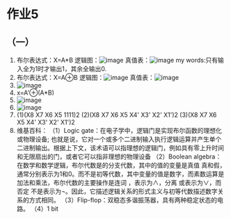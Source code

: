 # 作业5
## （一）
1. 布尔表达式：X=A*B 逻辑图：![image](https://upload.wikimedia.org/wikipedia/commons/thumb/6/64/AND_ANSI.svg/100px-AND_ANSI.svg.png) 真值表：![image](http://file.elecfans.com/web1/M00/45/8A/o4YBAFpwILuAT8KwAAAXKJPph4c939.jpg) my words:只有输入全为1时才输出1，其余全输出0.
2. 布尔表达式：X=A⊕B    逻辑图：![image](https://upload.wikimedia.org/wikipedia/commons/thumb/0/01/XOR_ANSI.svg/100px-XOR_ANSI.svg.png)  真值表：![image](https://gss0.bdstatic.com/94o3dSag_xI4khGkpoWK1HF6hhy/baike/w%3D268/sign=ea5ebf49c895d143da76e3254bf18296/f9198618367adab4e21448098bd4b31c8601e4b0.jpg)
3. ![image](http://m.qpic.cn/psb?/V102zVW71xxzhS/7Yf6xKjq00E*szexLFipMemtaHBOOeQ0jFCJyg6sH4M!/b/dDQBAAAAAAAA&bo=oAU4BAAAAAARB6k!&rf=viewer_4)
4. x=A'⊕(A*B)
5. ![image](http://m.qpic.cn/psb?/V102zVW71xxzhS/3JMk2djBHBwYdVnQQdIOkDTg8qY45Rdx2Fr0lMP7ndc!/b/dDUBAAAAAAAA&bo=oAU4BAAAAAARB6k!&rf=viewer_4)
6. ![image](http://m.qpic.cn/psb?/V102zVW71xxzhS/Biy3yLgyVNX5I87GQvVDTbengOXHq4OMXVZpfbe6hvk!/b/dFQBAAAAAAAA&bo=oAU4BAAAAAARB6k!&rf=viewer_4)
7. (1)(X8 X7 X6 X5 1111)2 (2)(X8 X7 X6 X5 X4' X3' X2' X1')2 (3)(X8 X7 X6 X5 X4' X3' X2' X1')2
8. 维基百科：
（1）Logic gate：在电子学中，逻辑门是实现布尔函数的理想化或物理设备; 也就是说，它对一个或多个二进制输入执行逻辑运算并产生单个二进制输出。根据上下文，该术语可以指理想的逻辑门，例如具有零上升时间和无限扇出的门，或者它可以指非理想的物理设备
（2）Boolean algebra：在数学和数学逻辑，布尔代数是的分支代数，其中的值的变量是真值 真和假，通常分别表示为1和0。而不是初等代数，其中变量的值是数字，而素数运算是加法和乘法，布尔代数的主要操作是连词 ，表示为∧，分离 或表示为∨，而否定 不是表示为¬。因此，它描述逻辑关系的形式主义与初等代数描述数字关系的方式相同。
（3）Flip-flop：双稳态多谐振荡器，具有两种稳定状态的电路。
（4）1 bit